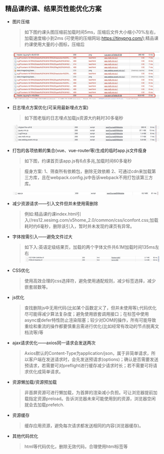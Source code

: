 ## 精品课约课、结果页性能优化方案

* 图片压缩

  > 如下图约课头图压缩前加载时间5ms，压缩后文件大小缩小70%左右，加载速度缩小到2ms (可使用的压缩网站:https://tinypng.com/);精品课约课使用大量的小图标，压缩后

  ![Image text](./img1.png)

* 日志埋点方案优化(可采用最新埋点方案)

  > 如下图老版的日志埋点加载js资源大约耗时30多毫秒

  ![Image text](./img2.png)

* 打包的各项依赖的集合(vue、vue-router等)生成的临时app.js文件瘦身

  > 如下图，约课首页该app.js有6点多兆,加载时间60多毫秒 
  
  >瘦身方案: 1、筛查所有依赖包，删除无效依赖 2、可通过cdn来加载第三方库，且在webpack.config.js中告诉webpack不用打包该第三方库。

  ![Image text](./img3.png)

* 减少资源请求——引入文件但并未使用需删除

  > 例如:精品课约课index.html引入//res12.xesimg.com/x5home_2.0/common/css/iconfont.css;加载耗时约6毫秒，删除该引入，暂时并未发现约课页有异常。

* 字体按需引入——避免文件过大

  > 如下入:英语定级结果页，加载的两个字体文件共6.1M加载时间135ms左右
  ![Image text](./img4.png)

* CSS优化

  > 使用高效合理的css选择符，避免使用通配规则，减少标签选择，减少嵌套层数等。

* js优化

  > 查找删除js中无用代码(比如某个函数定义了，但并未使用等);代码优化尽可能得减少算法复杂度；避免使用嵌套调用接口；在标签中使用async或defer特性防止渲染阻塞；较少对DOM的操作，所有可能导致重绘和重流的操作都要慎重且需进行优化(比如经常有改动的节点脱离文档流等)等

* ajax请求优化——axios同一请求会发送两次

  > Axios默认的Content-Type为application/json，属于非简单请求，所以客户端在发送请求时，会先发送预请求(options)；确认是否需要发送预请求，若需要可对preflight进行缓存减少请求时长；若不需要可将请求优化成简单请求。

* 资源懒加载/资源预加载

  > 非首屏资源可进行懒加载，为首屏的渲染减小负担。可让浏览器提前加载指定资源preload。告诉浏览器未来可能使用到的资源，浏览器空闲就会去加载prefetch.

* 资源缓存

  > 缓存应用资源，避免每次请求都发送相同的内容(浏览器缓存)。

* 其他代码优化

  > html等代码优化，删除无效代码，合理使用html标签等 

